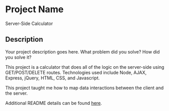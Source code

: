 # Project Name
Server-Side Calculator

## Description

Your project description goes here. What problem did you solve? How did you solve it?

This project is a calculator that does all of the logic on the server-side using GET/POST/DELETE routes. Technologies used include Node, AJAX, Express, jQuery, HTML, CSS, and Javascript.

This project taught me how to map data interactions between the client and the server. 


Additional README details can be found [here](https://github.com/PrimeAcademy/readme-template/blob/master/README.md).
